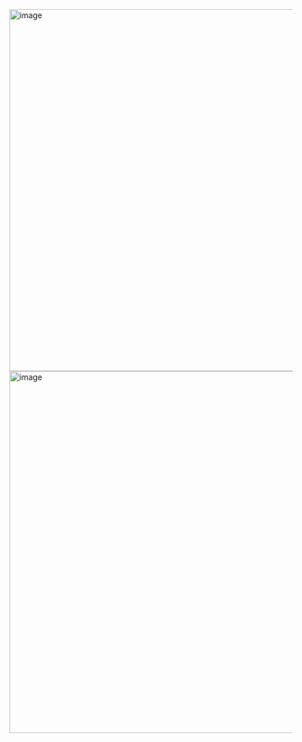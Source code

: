 
<img width="1366" height="643" alt="image" src="https://github.com/user-attachments/assets/ddfda31d-2a6c-4c35-8a86-feec0492b64e" />
<img width="1365" height="643" alt="image" src="https://github.com/user-attachments/assets/0bed856b-16db-4905-b75c-f56e00746198" />


